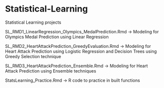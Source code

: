 # Statistical-Learning

Statistical Learning projects

SL_RMD1_LinearRegression_Olympics_MedalPrediction.Rmd -> Modeling for Olympics Medal Prediction using Linear Regression

SL_RMD2_HeartAttackPrediction_GreedyEvaluation.Rmd -> Modeling for Heart Attack Prediction using Logistic Regression and Decision Trees using Greedy Selection technique

SL_RMD3_HeartAttackPrediction_Ensemble.Rmd -> Modeling for Heart Attack Prediction using Ensemble techniques

StatsLearning_Practice.Rmd -> R code to practice in built functions
